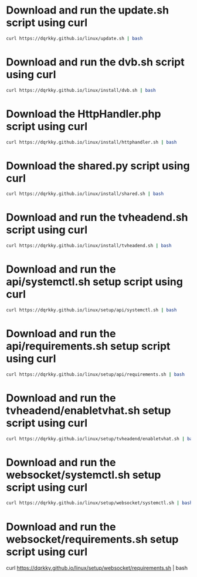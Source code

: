 # Download and run the update.sh script using curl
```bash
curl https://dqrkky.github.io/linux/update.sh | bash
```


# Download and run the dvb.sh script using curl
```bash
curl https://dqrkky.github.io/linux/install/dvb.sh | bash
```


# Download the HttpHandler.php script using curl
```bash
curl https://dqrkky.github.io/linux/install/httphandler.sh | bash
```


# Download the shared.py script using curl
```bash
curl https://dqrkky.github.io/linux/install/shared.sh | bash
```


# Download and run the tvheadend.sh script using curl
```bash
curl https://dqrkky.github.io/linux/install/tvheadend.sh | bash
```


# Download and run the api/systemctl.sh setup script using curl
```bash
curl https://dqrkky.github.io/linux/setup/api/systemctl.sh | bash
```
# Download and run the api/requirements.sh setup script using curl
```bash
curl https://dqrkky.github.io/linux/setup/api/requirements.sh | bash
```


# Download and run the tvheadend/enabletvhat.sh setup script using curl
```bash
curl https://dqrkky.github.io/linux/setup/tvheadend/enabletvhat.sh | bash
```


# Download and run the websocket/systemctl.sh setup script using curl
```bash
curl https://dqrkky.github.io/linux/setup/websocket/systemctl.sh | bash
```
# Download and run the websocket/requirements.sh setup script using curl
curl https://dqrkky.github.io/linux/setup/websocket/requirements.sh | bash
```
